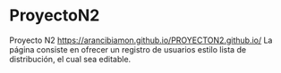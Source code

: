 # ProyectoN2
Proyecto N2
https://arancibiamon.github.io/PROYECTON2.github.io/
La página consiste en ofrecer un registro de usuarios estilo lista de distribución, el cual sea editable.

